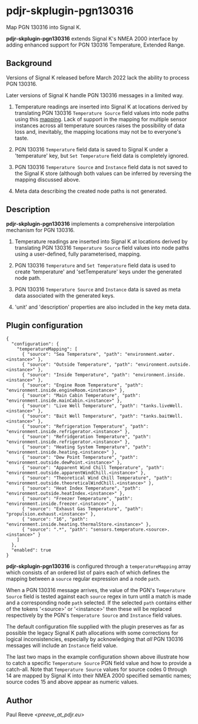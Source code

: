 # pdjr-skplugin-pgn130316

Map PGN 130316 into Signal K.

**pdjr-skplugin-pgn130316** extends Signal K's NMEA 2000 interface by
adding enhanced support for PGN 130316 Temperature, Extended Range.

## Background

Versions of Signal K released before March 2022 lack the ability to
process PGN 130316.

Later versions of Signal K handle PGN 130316 messages in a limited way.

1. Temperature readings are inserted into Signal K at locations derived
   by translating PGN 130316 ```Temperature Source``` field values into
   node paths using this
   [mapping](https://github.com/SignalK/n2k-signalk/blob/master/temperatureMappings.js).
   Lack of support in the mapping for multiple sensor instances across
   all temperature sources raises the possibility of data loss and,
   inevitably, the mapping locations may not be to everyone's taste.

2. PGN 130316 ```Temperature``` field data is saved to Signal K under a
   'temperature' key, but ```Set Temperature``` field data is completely
   ignored.

3. PGN 130316 ```Temperature Source``` and ```Instance``` field data is
   not saved to the Signal K store (although both values can be inferred
   by reversing the mapping discussed above.
   
4. Meta data describing the created node paths is not generated.

## Description

**pdjr-skplugin-pgn130316** implements a comprehensive interpolation
mechanism for PGN 130316.

1. Temperature readings are inserted into Signal K at locations derived
   by translating PGN 130316 ```Temperature Source``` field values into
   node paths using a user-defined, fully parameterised, mapping.

2. PGN 130316 ```Temperature``` and ```Set Temperature``` field data is
   used to create 'temperature' and 'setTemperature' keys under the
   generated node path.
   
3. PGN 130316 ```Temperature Source``` and ```Instance``` data is saved
   as meta data associated with the generated keys.

4. 'unit' and 'description' properties are also included in the key meta
   data.

## Plugin configuration

```
{
  "configuration": {
    "temperatureMapping": [
      { "source": "Sea Temperature", "path": "environment.water.<instance>" },
      { "source": "Outside Temperature", "path": "environment.outside.<instance>" },
      { "source": "Inside Temperature", "path": "environment.inside.<instance>" },
      { "source": "Engine Room Temperature", "path": "environment.inside.engineRoom.<instance>" },
      { "source": "Main Cabin Temperature", "path": "environment.inside.mainCabin.<instance>" },
      { "source": "Live Well Temperature", "path": "tanks.liveWell.<instance>" },
      { "source": "Bait Well Temperature", "path": "tanks.baitWell.<instance>" },
      { "source": "Refrigeration Temperature", "path": "environment.inside.refrigerator.<instance>" },
      { "source": "Refridgeration Temperature", "path": "environment.inside.refrigerator.<instance>" },
      { "source": "Heating System Temperature", "path": "environment.inside.heating.<instance>" },
      { "source": "Dew Point Temperature", "path": "environment.outside.dewPoint.<instance>" },
      { "source": "Apparent Wind Chill Temperature", "path": "environment.outside.apparentWindChill.<instance>" },
      { "source": "Theoretical Wind Chill Temperature", "path": "environment.outside.theoreticalWindChill.<instance>" },
      { "source": "Heat Index Temperature", "path": "environment.outside.heatIndex.<instance>" },
      { "source": "Freezer Temperature", "path": "environment.inside.freezer.<instance>" },
      { "source": "Exhaust Gas Temperature", "path": "propulsion.exhaust.<instance>" },
      { "source": "16", "path": "environment.inside.heating.thermalStore.<instance>" },
      { "source": ".*", "path": "sensors.temperature.<source>.<instance>" }
    ]                                                             
  },                                                              
  "enabled": true                                                 
}                  
```

**pdjr-skplugin-pgn130316** is configured through a
```temperatureMapping``` array which consists of an ordered list of
pairs each of which defines the mapping between a ```source``` regular
expression and a node ```path```.

When a PGN 130316 message arrives, the value of the PGN's
```Temperature Source``` field is tested against each ```source```
regex in turn until a match is made and a corresponding node
```path``` selected.
If the selected ```path``` contains either of the tokens '\<source\>'
or '\<instance\>' then these will be replaced respectively by the PGN's
```Temperature Source``` and ```Instance``` field values. 

The default configuration file supplied with the plugin preserves as
far as possible the legacy Signal K path allocations with some
corrections for logical inconsistencies, especially by acknowledging
that *all* PGN 130316 messages will include an ```Instance``` field
value.

The last two maps in the example configuration shown above illustrate
how to catch a specific ```Temperature Source``` PGN field value and
how to provide a catch-all.
Note that ```Temperature Source``` values for source codes 0 through
14 are mapped by Signal K into their NMEA 2000 specified semantic
names; source codes 15 and above appear as numeric values.

## Author

Paul Reeve <*preeve_at_pdjr.eu*>
